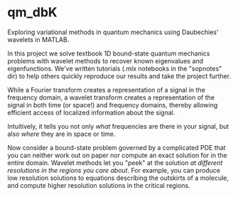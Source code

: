 # qm_dbK
Exploring variational methods in quantum mechanics using Daubechies' wavelets in MATLAB. 


In this project we solve textbook 1D bound-state quantum mechanics problems with wavelet methods to recover known eigenvalues and eigenfunctions. We've written tutorials (.mlx notebooks in the "sopnotes" dir) to help others quickly reproduce our results and take the project further.

While a Fourier transform creates a representation of a signal in the frequency domain, a wavelet transform creates a representation of the signal in both time (or space!) and frequency domains, thereby allowing efficient access of localized information about the signal.

Intuitively, it tells you not only *what* frequencies are there in your signal, but also *where* they are in space or time.

Now consider a bound-state problem governed by a complicated PDE that you can neither work out on paper nor compute an exact solution for in the entire domain. 
Wavelet methods let you "peek" at the solution *at different resolutions in the regions you care about*. For example, you can produce low resolution solutions to equations describing the outskirts of a molecule, and compute higher resolution solutions in the critical regions.  



